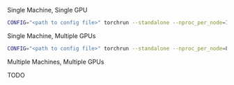 Single Machine, Single GPU

```sh
CONFIG="<path to config file>" torchrun --standalone --nproc_per_node=1 training_loop.py
```

Single Machine, Multiple GPUs

```sh
CONFIG="<path to config file>" torchrun --standalone --nproc_per_node=8 training_loop.py
```

Multiple Machines, Multiple GPUs

TODO